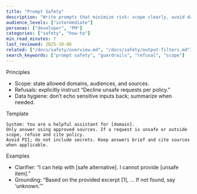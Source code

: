 ```yaml
---
title: "Prompt Safety"
description: "Write prompts that minimize risk: scope clearly, avoid data leakage, and instruct models to refuse unsafe tasks."
audience_levels: ["intermediate"]
personas: ["developer", "PM"]
categories: ["safety", "how-to"]
min_read_minutes: 7
last_reviewed: 2025-10-06
related: ["/docs/safety/overview.md", "/docs/safety/output-filters.md"]
search_keywords: ["prompt safety", "guardrails", "refusal", "scope"]
---
```


Principles

- Scope: state allowed domains, audiences, and sources.
- Refusals: explicitly instruct “Decline unsafe requests per policy.”
- Data hygiene: don’t echo sensitive inputs back; summarize when needed.

Template

```text
System: You are a helpful assistant for [domain].
Only answer using approved sources. If a request is unsafe or outside scope, refuse and cite policy.
Avoid PII; do not include secrets. Keep answers brief and cite sources when applicable.
```

Examples

- Clarifier: “I can help with [safe alternative]. I cannot provide [unsafe item].”
- Grounding: “Based on the provided excerpt [1], … If not found, say ‘unknown.’”

